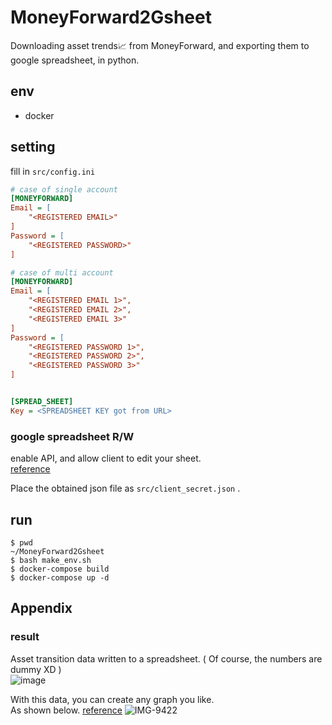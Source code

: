 # MoneyForward2Gsheet
Downloading asset trends📈 from MoneyForward, and exporting them to google spreadsheet, in python.

## env
- docker

## setting
fill in `src/config.ini`
```ini
# case of single account
[MONEYFORWARD]
Email = [
    "<REGISTERED EMAIL>"
]
Password = [
    "<REGISTERED PASSWORD>"
]

# case of multi account
[MONEYFORWARD]
Email = [
    "<REGISTERED EMAIL 1>",
    "<REGISTERED EMAIL 2>",
    "<REGISTERED EMAIL 3>"
]
Password = [
    "<REGISTERED PASSWORD 1>",
    "<REGISTERED PASSWORD 2>",
    "<REGISTERED PASSWORD 3>"
]


[SPREAD_SHEET]
Key = <SPREADSHEET KEY got from URL>
```

### google spreadsheet R/W
enable API, and allow client to edit your sheet.  
[reference](https://qiita.com/164kondo/items/eec4d1d8fd7648217935)  

Place the obtained json file as `src/client_secret.json` .


## run
```shell
$ pwd
~/MoneyForward2Gsheet
$ bash make_env.sh
$ docker-compose build
$ docker-compose up -d
```

## Appendix
### result
Asset transition data written to a spreadsheet. ( Of course, the numbers are dummy XD )  
![image](https://user-images.githubusercontent.com/37448236/135253334-587f63aa-f8d9-4039-b945-03c50d2eea14.png)

With this data, you can create any graph you like.  
As shown below. [reference](https://fire-hiko.com/moneyfoward-graph-tool/)
![IMG-9422](https://user-images.githubusercontent.com/37448236/135253595-f9645898-f5da-4cad-8bb1-8c9af2aa23cb.PNG)  

